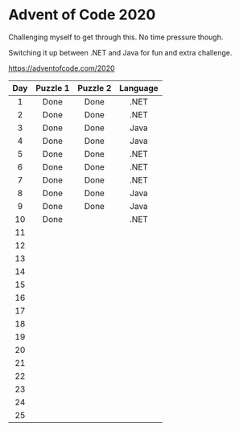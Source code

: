 # Advent of Code 2020

Challenging myself to get through this. No time pressure though.

Switching it up between .NET and Java for fun and extra challenge.

https://adventofcode.com/2020

| Day  | Puzzle 1 | Puzzle 2 | Language |
| :--: | :------: | :------: | :------: |
|  1   |   Done   |   Done   |   .NET   |
|  2   |   Done   |   Done   |   .NET   |
|  3   |   Done   |   Done   |   Java   |
|  4   |   Done   |   Done   |   Java   |
|  5   |   Done   |   Done   |   .NET   |
|  6   |   Done   |   Done   |   .NET   |
|  7   |   Done   |   Done   |   .NET   |
|  8   |   Done   |   Done   |   Java   |
|  9   |   Done   |   Done   |   Java   |
|  10  |   Done   |          |   .NET   |
|  11  |          |          |          |
|  12  |          |          |          |
|  13  |          |          |          |
|  14  |          |          |          |
|  15  |          |          |          |
|  16  |          |          |          |
|  17  |          |          |          |
|  18  |          |          |          |
|  19  |          |          |          |
|  20  |          |          |          |
|  21  |          |          |          |
|  22  |          |          |          |
|  23  |          |          |          |
|  24  |          |          |          |
|  25  |          |          |          |

